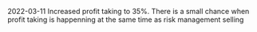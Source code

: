2022-03-11 Increased profit taking to 35%. There is a small chance when profit taking is happenning at the same time as risk management selling
